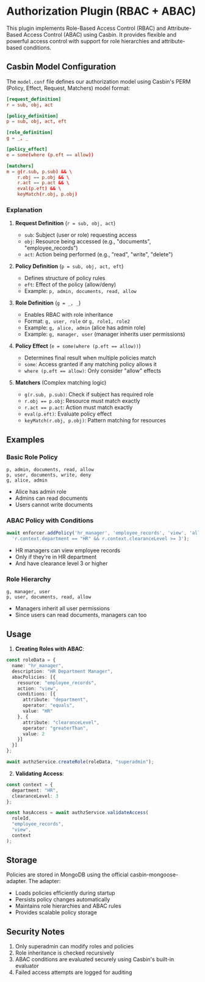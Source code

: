 # Authorization Plugin (RBAC + ABAC)

This plugin implements Role-Based Access Control (RBAC) and Attribute-Based Access Control (ABAC) using Casbin. It provides flexible and powerful access control with support for role hierarchies and attribute-based conditions.

## Casbin Model Configuration

The `model.conf` file defines our authorization model using Casbin's PERM (Policy, Effect, Request, Matchers) model format:

```conf
[request_definition]
r = sub, obj, act

[policy_definition]
p = sub, obj, act, eft

[role_definition]
g = _, _

[policy_effect]
e = some(where (p.eft == allow))

[matchers]
m = g(r.sub, p.sub) && \
    r.obj == p.obj && \
    r.act == p.act && \
    eval(p.eft) && \
    keyMatch(r.obj, p.obj)
```

### Explanation

1. **Request Definition** (`r = sub, obj, act`)
   - `sub`: Subject (user or role) requesting access
   - `obj`: Resource being accessed (e.g., "documents", "employee_records")
   - `act`: Action being performed (e.g., "read", "write", "delete")

2. **Policy Definition** (`p = sub, obj, act, eft`)
   - Defines structure of policy rules
   - `eft`: Effect of the policy (allow/deny)
   - Example: `p, admin, documents, read, allow`

3. **Role Definition** (`g = _, _`)
   - Enables RBAC with role inheritance
   - Format: `g, user, role` or `g, role1, role2`
   - Example: `g, alice, admin` (alice has admin role)
   - Example: `g, manager, user` (manager inherits user permissions)

4. **Policy Effect** (`e = some(where (p.eft == allow))`)
   - Determines final result when multiple policies match
   - `some`: Access granted if any matching policy allows it
   - `where (p.eft == allow)`: Only consider "allow" effects

5. **Matchers** (Complex matching logic)
   - `g(r.sub, p.sub)`: Check if subject has required role
   - `r.obj == p.obj`: Resource must match exactly
   - `r.act == p.act`: Action must match exactly
   - `eval(p.eft)`: Evaluate policy effect
   - `keyMatch(r.obj, p.obj)`: Pattern matching for resources

## Examples

### Basic Role Policy
```
p, admin, documents, read, allow
p, user, documents, write, deny
g, alice, admin
```
- Alice has admin role
- Admins can read documents
- Users cannot write documents

### ABAC Policy with Conditions
```typescript
await enforcer.addPolicy('hr_manager', 'employee_records', 'view', 'allow', 
  'r.context.department == "HR" && r.context.clearanceLevel >= 3');
```
- HR managers can view employee records
- Only if they're in HR department
- And have clearance level 3 or higher

### Role Hierarchy
```
g, manager, user
p, user, documents, read, allow
```
- Managers inherit all user permissions
- Since users can read documents, managers can too

## Usage

1. **Creating Roles with ABAC**:
```typescript
const roleData = {
  name: "hr_manager",
  description: "HR Department Manager",
  abacPolicies: [{
    resource: "employee_records",
    action: "view",
    conditions: [{
      attribute: "department",
      operator: "equals",
      value: "HR"
    }, {
      attribute: "clearanceLevel",
      operator: "greaterThan",
      value: 2
    }]
  }]
};

await authzService.createRole(roleData, "superadmin");
```

2. **Validating Access**:
```typescript
const context = {
  department: "HR",
  clearanceLevel: 3
};

const hasAccess = await authzService.validateAccess(
  roleId,
  "employee_records",
  "view",
  context
);
```

## Storage

Policies are stored in MongoDB using the official casbin-mongoose-adapter. The adapter:
- Loads policies efficiently during startup
- Persists policy changes automatically
- Maintains role hierarchies and ABAC rules
- Provides scalable policy storage

## Security Notes

1. Only superadmin can modify roles and policies
2. Role inheritance is checked recursively
3. ABAC conditions are evaluated securely using Casbin's built-in evaluator
4. Failed access attempts are logged for auditing